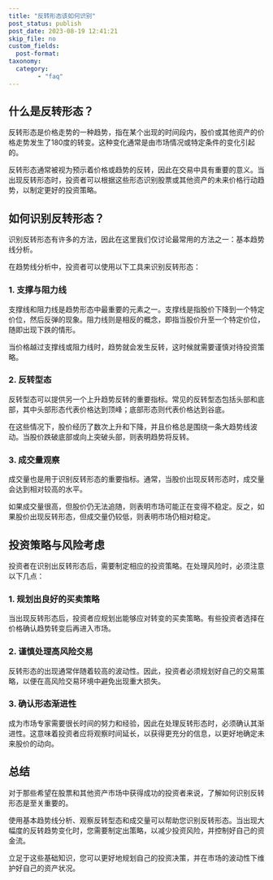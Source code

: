 ```yaml
---
title: "反转形态该如何识别"
post_status: publish
post_date: 2023-08-19 12:41:21
skip_file: no
custom_fields: 
  post-format: 
taxonomy:
  category:
        - "faq"
---
```


## 什么是反转形态？

反转形态是价格走势的一种趋势，指在某个出现的时间段内，股价或其他资产的价格走势发生了180度的转变。这种变化通常是由市场情况或特定条件的变化引起的。

反转形态通常被视为预示着价格或趋势的反转，因此在交易中具有重要的意义。当出现反转形态时，投资者可以根据这些形态识别股票或其他资产的未来价格行动趋势，以制定更好的投资策略。

## 如何识别反转形态？

识别反转形态有许多的方法，因此在这里我们仅讨论最常用的方法之一：基本趋势线分析。

在趋势线分析中，投资者可以使用以下工具来识别反转形态：

### 1. 支撑与阻力线

支撑线和阻力线是趋势形态中最重要的元素之一。支撑线是指股价下降到一个特定价位，然后反弹的现象。阻力线则是相反的概念，即指当股价升至一个特定价位，随即出现下跌的情形。

当价格越过支撑线或阻力线时，趋势就会发生反转，这时候就需要谨慎对待投资策略。

### 2. 反转型态

反转型态可以提供另一个上升趋势反转的重要指标。常见的反转型态包括头部和底部，其中头部形态代表价格达到顶峰；底部形态则代表价格达到谷底。

在这些情况下，股价经历了数次上升和下降，并且价格总是围绕一条大趋势线波动。当股价跌破底部或向上突破头部，则表明趋势将反转。

### 3. 成交量观察

成交量也是用于识别反转形态的重要指标。通常，当股价出现反转形态时，成交量会达到相对较高的水平。

如果成交量很高，但股价仍无法追随，则表明市场可能正在变得不稳定。反之，如果股价出现反转形态，但成交量仍较低，则表明市场仍相对稳定。

## 投资策略与风险考虑

投资者在识别出反转形态后，需要制定相应的投资策略。在处理风险时，必须注意以下几点：

### 1. 规划出良好的买卖策略

当出现反转形态后，投资者应规划出能够应对转变的买卖策略。有些投资者选择在价格确认趋势转变后再进入市场。

### 2. 谨慎处理高风险交易

反转形态的出现通常伴随着较高的波动性。因此，投资者必须规划好自己的交易策略，以便在高风险交易环境中避免出现重大损失。

### 3. 确认形态渐进性

成为市场专家需要很长时间的努力和经验，因此在处理反转形态时，必须确认其渐进性。这意味着投资者应将观察时间延长，以获得更充分的信息，以更好地确定未来股价的动向。

## 总结

对于那些希望在股票和其他资产市场中获得成功的投资者来说，了解如何识别反转形态是至关重要的。

使用基本趋势线分析、观察反转型态和成交量可以帮助您识别反转形态。当出现大幅度的反转趋势变化时，您需要制定出策略，以减少投资风险，并控制好自己的资金流。

立足于这些基础知识，您可以更好地规划自己的投资决策，并在市场的波动性下维护好自己的资产状况。
